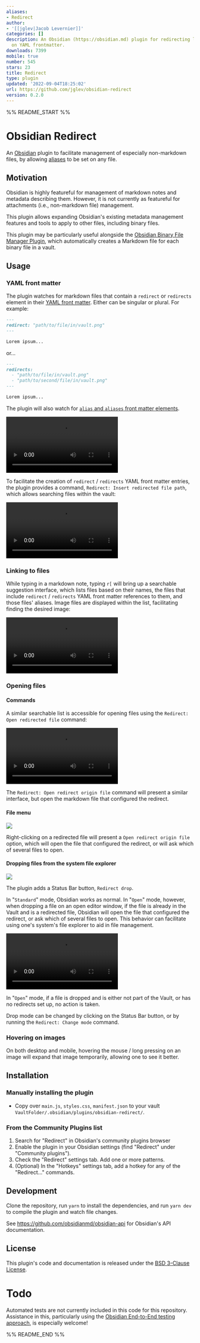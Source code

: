 ```yaml
---
aliases:
- Redirect
author:
- '[[jglev|Jacob Levernier]]'
categories: []
description: An Obsidian (https://obsidian.md) plugin for redirecting links based
  on YAML frontmatter.
downloads: 7399
mobile: true
number: 545
stars: 23
title: Redirect
type: plugin
updated: '2022-09-04T18:25:02'
url: https://github.com/jglev/obsidian-redirect
version: 0.2.0
---
```


%% README_START %%

# Obsidian Redirect

An [Obsidian](https://obsidian.md) plugin to facilitate management of especially non-markdown files, by allowing [aliases](https://help.obsidian.md/How+to/Add+aliases+to+note) to be set on any file.

## Motivation

Obsidian is highly featureful for management of markdown notes and metadata describing them. However, it is not currently as featureful for attachments (i.e., non-markdown file) management.

This plugin allows expanding Obsidian's existing metadata management features and tools to apply to other files, including binary files.

This plugin may be particularly useful alongside the [Obsidian Binary File Manager Plugin](https://github.com/qawatake/obsidian-binary-file-manager-plugin), which automatically creates a Markdown file for each binary file in a vault.

## Usage

### YAML front matter

The plugin watches for markdown files that contain a `redirect` or `redirects` element in their [YAML front matter](https://help.obsidian.md/Advanced+topics/YAML+front+matter). Either can be singular or plural. For example:

```md
---
redirect: "path/to/file/in/vault.png"
---

Lorem ipsum...
```

or...

```md
---
redirects: 
  - "path/to/file/in/vault.png"
  - "path/to/second/file/in/vault.png"
---

Lorem ipsum...
```

The plugin will also watch for [`alias` and `aliases` front matter elements](https://help.obsidian.md/How+to/Add+aliases+to+note).

<video src='https://user-images.githubusercontent.com/3667562/174501169-d48127a1-74ca-4685-a802-999e419dbeb5.mp4' ></video>

To facilitate the creation of `redirect` / `redirects` YAML front matter entries, the plugin provides a command, `Redirect: Insert redirected file path`, which allows searching files within the vault:

<video src='https://user-images.githubusercontent.com/3667562/174501175-56b8eb57-c611-4d65-9827-d1abbbc18851.mp4' ></video>

### Linking to files

While typing in a markdown note, typing `r[` will bring up a searchable suggestion interface, which lists files based on their names, the files that include `redirect` / `redirects` YAML front matter references to them, and those files' aliases. Image files are displayed within the list, facilitating finding the desired image:

<video src='https://user-images.githubusercontent.com/3667562/174501184-c303d823-2d70-4e2a-ab0b-93986951f1ed.mp4' ></video>

### Opening files

#### Commands

A similar searchable list is accessible for opening files using the `Redirect: Open redirected file` command:

<video src="https://user-images.githubusercontent.com/3667562/174501122-5e74d89a-19dd-462e-8ad2-e5800b950f6b.mp4" ></video>

The `Redirect: Open redirect origin file` command will present a similar interface, but open the markdown file that configured the redirect.

#### File menu

![](https://raw.githubusercontent.com/jglev/obsidian-redirect/HEAD/img/right-click-menu-item.png)

Right-clicking on a redirected file will present a `Open redirect origin file` option, which will open the file that configured the redirect, or will ask which of several files to open.

#### Dropping files from the system file explorer

![](https://raw.githubusercontent.com/jglev/obsidian-redirect/HEAD/img/status-bar.png)

The plugin adds a Status Bar button, `Redirect drop`.

In "`Standard`" mode, Obsidian works as normal. In "`Open`" mode, however, when dropping a file on an open editor window, if the file is already in the Vault and is a redirected file, Obsidian will open the file that configured the redirect, or ask which of several files to open. This behavior can facilitate using one's system's file explorer to aid in file management.

<video src="https://user-images.githubusercontent.com/3667562/174783239-46bb9d2b-f431-4e37-ba9f-83d9c4a0fcf2.mp4"></video>

In "`Open`" mode, if a file is dropped and is either not part of the Vault, or has no redirects set up, no action is taken.

Drop mode can be changed by clicking on the Status Bar button, or by running the `Redirect: Change mode` command.

### Hovering on images

On both desktop and mobile, hovering the mouse / long pressing on an image will expand that image temporarily, allowing one to see it better.

## Installation

### Manually installing the plugin

- Copy over `main.js`, `styles.css`, `manifest.json` to your vault `VaultFolder/.obsidian/plugins/obsidian-redirect/`.

### From the Community Plugins list

1. Search for "Redirect" in Obsidian's community plugins browser
2. Enable the plugin in your Obsidian settings (find "Redirect" under "Community plugins").
3. Check the "Redirect" settings tab. Add one or more patterns.
4. (Optional) In the "Hotkeys" settings tab, add a hotkey for any of the "Redirect..." commands.

## Development

Clone the repository, run `yarn` to install the dependencies, and run `yarn dev` to compile the plugin and watch file changes.

See https://github.com/obsidianmd/obsidian-api for Obsidian's API documentation.

## License

This plugin's code and documentation is released under the [BSD 3-Clause License](./LICENSE).

# Todo

Automated tests are not currently included in this code for this repository. Assistance in this, particularly using the [Obsidian End-to-End testing approach](https://github.com/trashhalo/obsidian-plugin-e2e-test), is especially welcome!



%% README_END %%